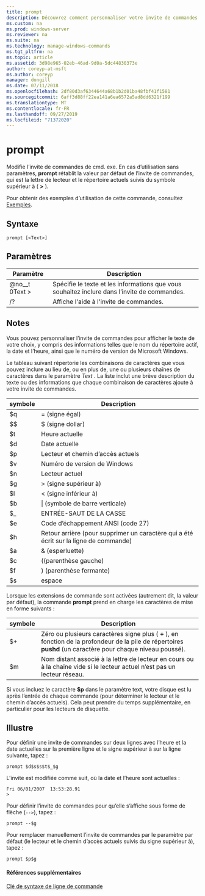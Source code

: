 ```yaml
---
title: prompt
description: Découvrez comment personnaliser votre invite de commandes.
ms.custom: na
ms.prod: windows-server
ms.reviewer: na
ms.suite: na
ms.technology: manage-windows-commands
ms.tgt_pltfrm: na
ms.topic: article
ms.assetid: 3d98e965-02eb-46ad-9d0a-5dc44830373e
author: coreyp-at-msft
ms.author: coreyp
manager: dongill
ms.date: 07/11/2018
ms.openlocfilehash: 2df80d3af6344644a68b1b2d01ba48fbf41f1581
ms.sourcegitcommit: 6aff3d88ff22ea141a6ea6572a5ad8dd6321f199
ms.translationtype: MT
ms.contentlocale: fr-FR
ms.lasthandoff: 09/27/2019
ms.locfileid: "71372020"
---
```

# <a name="prompt"></a>prompt



Modifie l’invite de commandes de cmd. exe. En cas d’utilisation sans paramètres, **prompt** rétablit la valeur par défaut de l’invite de commandes, qui est la lettre de lecteur et le répertoire actuels suivis du symbole supérieur à ( **>** ).

Pour obtenir des exemples d’utilisation de cette commande, consultez [Exemples](#BKMK_examples).

## <a name="syntax"></a>Syntaxe

```
prompt [<Text>]
```

## <a name="parameters"></a>Paramètres

|Paramètre|Description|
|---------|-----------|
|@no__t 0Text >|Spécifie le texte et les informations que vous souhaitez inclure dans l’invite de commandes.|
|/?|Affiche l'aide à l'invite de commandes.|

## <a name="remarks"></a>Notes

Vous pouvez personnaliser l’invite de commandes pour afficher le texte de votre choix, y compris des informations telles que le nom du répertoire actif, la date et l’heure, ainsi que le numéro de version de Microsoft Windows.

Le tableau suivant répertorie les combinaisons de caractères que vous pouvez inclure au lieu de, ou en plus de, une ou plusieurs chaînes de caractères dans le paramètre *Text* . La liste inclut une brève description du texte ou des informations que chaque combinaison de caractères ajoute à votre invite de commandes.  

| symbole |                                 Description                                 |
|-----------|-----------------------------------------------------------------------------|
|    $q     |                               = (signe égal)                                |
|    $$     |                               $ (signe dollar)                               |
|    $t     |                                Heure actuelle                                 |
|    $d     |                                Date actuelle                                 |
|    $p     |                           Lecteur et chemin d’accès actuels                            |
|    $v     |                           Numéro de version de Windows                            |
|    $n     |                                Lecteur actuel                                |
|    $g     |                            > (signe supérieur à)                            |
|    $l     |                             < (signe inférieur à)                              |
|    $b     |                              \| (symbole de barre verticale)                               |
|    $_     |                               ENTRÉE-SAUT DE LA CASSE                                |
|    $e     |                         Code d’échappement ANSI (code 27)                          |
|    $h     | Retour arrière (pour supprimer un caractère qui a été écrit sur la ligne de commande) |
|    $a     |                                & (esperluette)                                |
|    $c     |                            ((parenthèse gauche)                             |
|    $f     |                            ) (parenthèse fermante)                            |
|    $s     |                                    espace                                    |

Lorsque les extensions de commande sont activées (autrement dit, la valeur par défaut), la commande **prompt** prend en charge les caractères de mise en forme suivants :  

|symbole|Description|
|---------|-----------|
|$+|Zéro ou plusieurs caractères signe plus ( **+** ), en fonction de la profondeur de la pile de répertoires **pushd** (un caractère pour chaque niveau poussé).|
|$m|Nom distant associé à la lettre de lecteur en cours ou à la chaîne vide si le lecteur actuel n’est pas un lecteur réseau.|

Si vous incluez le caractère **$p** dans le paramètre text, votre disque est lu après l’entrée de chaque commande (pour déterminer le lecteur et le chemin d’accès actuels). Cela peut prendre du temps supplémentaire, en particulier pour les lecteurs de disquette.

## <a name="BKMK_examples"></a>Illustre

Pour définir une invite de commandes sur deux lignes avec l’heure et la date actuelles sur la première ligne et le signe supérieur à sur la ligne suivante, tapez :
```
prompt $d$s$s$t$_$g 
```
L’invite est modifiée comme suit, où la date et l’heure sont actuelles :
```
Fri 06/01/2007  13:53:28.91
>
```
Pour définir l’invite de commandes pour qu’elle s’affiche sous forme de flèche (`-->`), tapez :
```
prompt --$g
```
Pour remplacer manuellement l’invite de commandes par le paramètre par défaut (le lecteur et le chemin d’accès actuels suivis du signe supérieur à), tapez :
```
prompt $p$g
```

#### <a name="additional-references"></a>Références supplémentaires

[Clé de syntaxe de ligne de commande](command-line-syntax-key.md)
